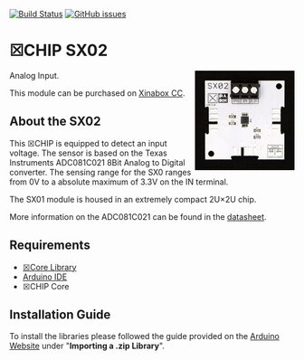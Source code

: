 [![Build Status](https://travis-ci.org/xinabox/arduino-SX02.svg?branch=master)](https://travis-ci.org/xinabox/arduino-SX02)
[![GitHub issues](https://img.shields.io/github/issues/xinabox/arduino-SX02.svg)](https://github.com/xinabox/arduino-SX02/issues)

# ☒CHIP SX02
<img src="extras/SX02 V0.5.0.JPG" width="35%" height="auto" align="right">
Analog Input.

This module can be purchased on [Xinabox CC](https://xinabox.cc/products/SX01/).

## About the SX02
This ☒CHIP is equipped to detect an input voltage. The sensor is based on the Texas Instruments ADC081C021 8Bit Analog to Digital converter. The sensing range for the SX0 ranges from 0V to a absolute maximum of 3.3V on the IN terminal. 

The SX01 module is housed in an extremely compact 2U×2U chip.

More information on the ADC081C021 can be found in the [datasheet](http://www.ti.com/lit/ds/symlink/adc081c021.pdf).

## Requirements
  - [☒Core Library](https://github.com/xinabox/xCore)
  - [Arduino IDE](https://www.arduino.cc/en/main/software)
  - ☒CHIP Core
  
## Installation Guide
To install the libraries please followed the guide provided on the [Arduino Website](https://www.arduino.cc/en/Guide/Libraries) under "**Importing a .zip Library**".
